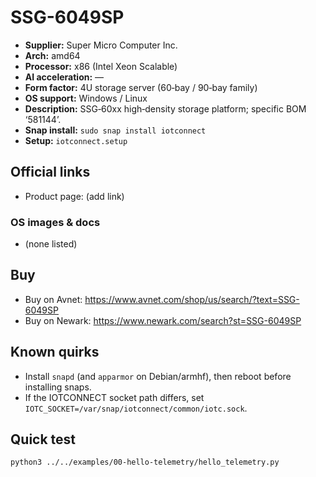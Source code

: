 # SSG-6049SP

- **Supplier:** Super Micro Computer  Inc.
- **Arch:** amd64
- **Processor:** x86 (Intel Xeon Scalable)
- **AI acceleration:** —
- **Form factor:** 4U storage server (60‑bay / 90‑bay family)
- **OS support:** Windows / Linux
- **Description:** SSG‑60xx high‑density storage platform; specific BOM ‘581144’.
- **Snap install:** `sudo snap install iotconnect`
- **Setup:** `iotconnect.setup`

## Official links
- Product page: (add link)

### OS images & docs
- (none listed)

## Buy
- Buy on Avnet: https://www.avnet.com/shop/us/search/?text=SSG-6049SP
- Buy on Newark: https://www.newark.com/search?st=SSG-6049SP

## Known quirks
- Install `snapd` (and `apparmor` on Debian/armhf), then reboot before installing snaps.
- If the IOTCONNECT socket path differs, set `IOTC_SOCKET=/var/snap/iotconnect/common/iotc.sock`.

## Quick test
```bash
python3 ../../examples/00-hello-telemetry/hello_telemetry.py
```

